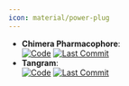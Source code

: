 ```yaml
---
icon: material/power-plug
---
```


- **Chimera Pharmacophore**:   
		[![Code](https://img.shields.io/github/stars/josan82/chimera_p4?style=for-the-badge&logo=github)](https://github.com/josan82/chimera_p4) [![Last Commit](https://img.shields.io/github/last-commit/josan82/chimera_p4?style=for-the-badge&logo=github)](https://github.com/josan82/chimera_p4) 
- **Tangram**:   
		[![Code](https://img.shields.io/github/stars/insilichem/tangram?style=for-the-badge&logo=github)](https://github.com/insilichem/tangram) [![Last Commit](https://img.shields.io/github/last-commit/insilichem/tangram?style=for-the-badge&logo=github)](https://github.com/insilichem/tangram) 
